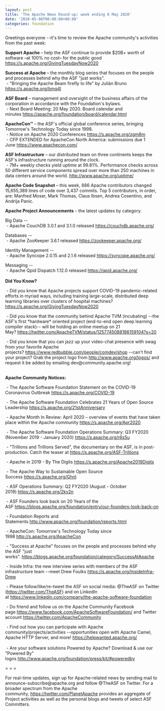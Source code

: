 ```yaml
---
layout: post
title: 'The Apache News Round-up: week ending 8 May 2020'
date: '2020-05-08T00:00:00+00:00'
categories: foundation
---
```

<p>Greetings everyone --it's time to review the Apache community's activities from the past week:<br></p><p><span style="font-weight: 700;">Support Apache </span>– help the ASF continue to provide $20B+ worth of software –at 100% no cost– for the public good <a href="https://s.apache.org/GivingTuesdayNow2020" target="_blank">https://s.apache.org/GivingTuesdayNow2020</a><span style="font-weight: 700;"><br></span></p><p><span style="font-weight: 700;">Success at Apache </span>– the monthly blog series that focuses on the people and processes behind why the ASF "just works".<br>&nbsp;- "Bringing the Apache Beam firefly to life" by Julián Bruno <a href="https://s.apache.org/bmq4l" target="_blank">https://s.apache.org/bmq4l</a> <span style="font-weight: 700;"><br></span></p><p><span style="font-weight: 700;">ASF Board</span>&nbsp;– management and oversight of the business affairs of the corporation in accordance with the Foundation's bylaws.<br>&nbsp;- Next Board Meeting: 20 May 2020. Board calendar and minutes&nbsp;<a href="https://apache.org/foundation/board/calendar.html" target="_blank">https://apache.org/foundation/board/calendar.html</a><br></p><p><span style="font-weight: 700;">ApacheCon™</span>&nbsp;– the ASF's official global conference series, bringing Tomorrow's Technology Today since 1998.<br>&nbsp;- Notice on Apache 2020 Conferences&nbsp;<a href="https://s.apache.org/zgm8m" target="_blank">https://s.apache.org/zgm8m</a>&nbsp;<br>&nbsp;- CFP EXTENDED for ApacheCon North America: submissions due 1 June&nbsp;<a href="https://www.apachecon.com/" rel="noreferrer" target="_blank" data-saferedirecturl="https://www.google.com/url?q=https://www.apachecon.com/&amp;source=gmail&amp;ust=1586580638108000&amp;usg=AFQjCNHWvI4YD7_WAkITrTu6zUFosJod2Q">https://www.apachecon.com/</a></p><p><span style="font-weight: 700;">ASF Infrastructure</span>&nbsp;– our distributed team on three continents keeps the ASF's infrastructure running around the clock.<br>&nbsp;-
 7M+ weekly checks yield uptime at 99.81%. Performance checks across 50
 different service components spread over more than 250 machines in data
 centers around the world.&nbsp;<a href="http://www.apache.org/uptime/" target="_blank">http://www.apache.org/uptime/</a><br></p><p><span style="font-weight: 700;">Apache Code Snapshot</span>&nbsp;– this week, 886 Apache contributors changed 15,655,389 lines of code over 3,437 commits. Top 5 contributors, in order, are: Manfred Moser, Mark Thomas, Claus Ibsen, Andrea Cosentino, and Andrija Panic.&nbsp; &nbsp; <br></p><p><span style="font-weight: 700;">Apache Project Announcements</span>&nbsp;– the latest updates by category.</p><p>Big Data --<br>&nbsp;- Apache CouchDB 3.0.1 and 3.1.0 released <a href="https://couchdb.apache.org/" target="_blank">https://couchdb.apache.org/</a><span style="font-size: 14px;"><br></span></p><p><span style="font-size: 14px;"></span>Databases --<br>&nbsp;- Apache ZooKeeper 3.6.1 released <a href="https://zookeeper.apache.org/" target="_blank">https://zookeeper.apache.org/</a></p><p>Identity Management --<br>&nbsp;- Apache Syncope 2.0.15 and 2.1.6 released <a href="https://syncope.apache.org/" target="_blank">https://syncope.apache.org/</a><br></p><p>Messaging --<br>&nbsp;- Apache Qpid Dispatch 1.12.0 released <a href="https://qpid.apache.org/" target="_blank">https://qpid.apache.org/</a><span style="font-weight: 700;"><br><br>Did You Know?</span></p><p>&nbsp;- Did you know that Apache projects support COVID-19 pandemic-related efforts in myriad ways, including training large-scale, distributed deep learning libraries over clusters of hospital machines? <a href="https://s.apache.org/GivingTuesdayNow2020" target="_blank">https://s.apache.org/GivingTuesdayNow2020</a><span style="font-size: 14px;">&nbsp;</span></p><p>&nbsp;- Did you know that the community behind Apache TVM (incubating) --the ASF's first *hardware* oriented project (end-to-end open deep learning compiler stack)-- will be holding an online meetup on 21 May?&nbsp;<a href="https://twitter.com/ApacheTVM/status/1257745088186159104?s=20" target="_blank">https://twitter.com/ApacheTVM/status/1257745088186159104?s=20</a>&nbsp;</p><p>&nbsp;- Did you know that you can jazz up your video-chat presence with swag from your favorite Apache projects?&nbsp;<a href="https://www.redbubble.com/people/comdev/shop" target="_blank">https://www.redbubble.com/people/comdev/shop</a>&nbsp;--can't find your project? Grab the project logo from <a href="http://www.apache.org/logos/" target="_blank">http://www.apache.org/logos/</a>&nbsp;and request it be added by emailing dev@community.apache.org!&nbsp;</p><p><span style="font-weight: 700;"><br>Apache Community Notices:</span></p><p>&nbsp;- The Apache Software Foundation Statement on the COVID-19 Coronavirus Outbreak&nbsp;<a href="https://s.apache.org/COVID-19" target="_blank">https://s.apache.org/COVID-19</a>&nbsp;&nbsp;</p><p>&nbsp;- The Apache Software Foundation Celebrates 21 Years of Open Source Leadership&nbsp;<a href="https://s.apache.org/21stAnniversary" rel="noreferrer" target="_blank" data-saferedirecturl="https://www.google.com/url?q=https://s.apache.org/21stAnniversary&amp;source=gmail&amp;ust=1586580638108000&amp;usg=AFQjCNHhBfHrSsg8TFX4Lwsa4GFZdonhcA">https://s.apache.org/21stAnniv<wbr>ersary</a></p><p>&nbsp;- Apache Month In Review: April 2020 – overview of events that have taken place within the Apache community <a href="https://s.apache.org/Apr2020" target="_blank">https://s.apache.org/Apr2020</a><br></p><p>&nbsp;- The Apache Software Foundation Operations Summary: Q3 FY2020 (November 2019 - January 2020)&nbsp;<a href="https://s.apache.org/r6s5u" target="_blank">https://s.apache.org/r6s5u</a>&nbsp;&nbsp;</p><p>&nbsp;- "Trillions and Trillions Served", the documentary on the ASF, is in post-production. Catch the teaser at&nbsp;<a href="https://s.apache.org/ASF-Trillions">https://s.apache.org/ASF-Trillions</a></p><p>&nbsp;- Apache in 2019 - By The Digits&nbsp;<a href="https://s.apache.org/Apache2019Digits">https://s.apache.org/Apache2019Digits</a></p><p>&nbsp;- The Apache Way to Sustainable Open Source Success&nbsp;<a href="https://s.apache.org/GhnI">https://s.apache.org/GhnI</a></p><p>&nbsp;- ASF Operations Summary: Q2 FY2020 (August - October 2019)&nbsp;<a href="https://s.apache.org/2kv2n">https://s.apache.org/2kv2n</a></p><p>&nbsp;- ASF Founders look back on 20 Years of the ASF&nbsp;<a href="https://blogs.apache.org/foundation/entry/our-founders-look-back-on" target="_blank">https://blogs.apache.org/foundation/entry/our-founders-look-back-on</a><br></p><p>&nbsp;- Foundation Reports and Statements&nbsp;<a href="http://www.apache.org/foundation/reports.html">http://www.apache.org/foundation/reports.html</a></p><p>&nbsp;- ApacheCon: Tomorrow's Technology Today since 1998&nbsp;<a href="http://s.apache.org/ApacheCon">http://s.apache.org/ApacheCon</a></p><p>&nbsp;- "Success at Apache" focuses on the people and processes behind why the ASF "just works".&nbsp;<a href="https://blogs.apache.org/foundation/category/SuccessAtApache" target="_blank">https://blogs.apache.org/foundation/category/SuccessAtApache</a><br></p><div><p>&nbsp;- Inside Infra: the new interview series with members of the ASF infrastructure team --meet Drew Foulks <a href="https://s.apache.org/InsideInfra-Drew" rel="noreferrer" target="_blank" data-saferedirecturl="https://www.google.com/url?q=https://s.apache.org/InsideInfra-Drew&amp;source=gmail&amp;ust=1588339104628000&amp;usg=AFQjCNF9dVEn48pV7o9HBG14sP9uprU8Xw">https://s.apache.org/InsideInf<wbr>ra-Drew</a></p><p>&nbsp;- Please follow/like/re-tweet the ASF on social media: @TheASF on Twitter (<a href="https://twitter.com/TheASF">https://twitter.com/TheASF</a>) and on LinkedIn at&nbsp;<a href="https://www.linkedin.com/company/the-apache-software-foundation">https://www.linkedin.com/company/the-apache-software-foundation</a></p><p>&nbsp;- Do friend and follow us on the Apache Community Facebook page&nbsp;<a href="https://www.facebook.com/ApacheSoftwareFoundation/">https://www.facebook.com/ApacheSoftwareFoundation/</a>&nbsp;and Twitter account&nbsp;<a href="https://twitter.com/ApacheCommunity">https://twitter.com/ApacheCommunity</a></p></div><div>&nbsp;-
 Find out how you can participate with Apache 
community/projects/activities --opportunities open with Apache Camel, 
Apache HTTP Server, and more!&nbsp;<a href="https://helpwanted.apache.org/">https://helpwanted.apache.org/</a></div><div><br>&nbsp;- Are your software solutions Powered by Apache? Download &amp; use our "Powered By" logos&nbsp;<a href="http://www.apache.org/foundation/press/kit/#poweredby">http://www.apache.org/foundation/press/kit/#poweredby</a><br></div><p><span class="LrzXr"></span><span class="LrzXr"></span></p><div><p>= = =</p><p>For
 real-time updates, sign up for Apache-related news by sending mail to 
announce-subscribe@apache.org and follow @TheASF on Twitter. For a 
broader spectrum from the Apache community,&nbsp;<a href="https://twitter.com/PlanetApache">https://twitter.com/PlanetApache</a>&nbsp;provides an aggregate of Project activities as well as the personal blogs and tweets of select ASF Committers.</p></div>
